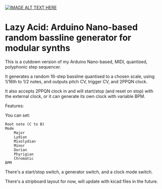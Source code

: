 
[![IMAGE ALT TEXT HERE](https://img.youtube.com/vi/UVDcDXz7URg/0.jpg)](https://www.youtube.com/shorts/UVDcDXz7URg)

# Lazy Acid: Arduino Nano-based random bassline generator for modular synths

This is a cutdown version of my Arduino Nano-based, MIDI, quantised, polyphonic step sequencer. 

It generates a random 16-step bassline quantised to a chosen scale, using 1/16th to 1/2 notes, and outputs pitch CV, trigger CV, and 2PPQN clock. 

It also accepts 2PPQN clock in and will start/stop (and reset on stop) with the external clock, or it can generate its own clock with variable BPM. 

Features: 

You can set: 

    Root note (C to B)
    Mode
        Major
        Lydian
        Mixolydian
        Minor
        Dorian
        Phyrigian
        Chromatic
    BPM

There's a start/stop switch, a generator switch, and a clock mode switch. 

There's a stripboard layout for now, will update with kicad files in the future.



